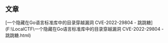 ## 文章

[一个隐藏在Go语言标准库中的目录穿越漏洞 CVE-2022-29804 - 跳跳糖](F:\LocalCTF\一个隐藏在Go语言标准库中的目录穿越漏洞 CVE-2022-29804 - 跳跳糖.html)